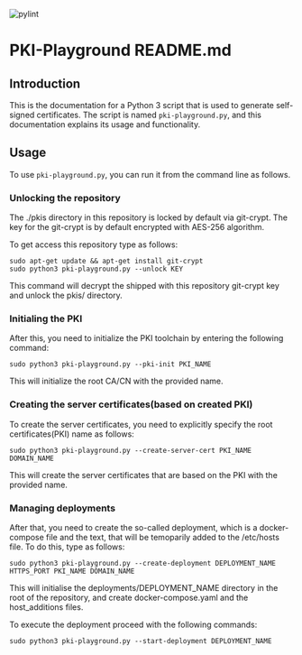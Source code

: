 ![pylint](https://NAMESPACE.gitlab.io/pyling.svg)

# PKI-Playground README.md

## Introduction
This is the documentation for a Python 3 script that is used to generate self-signed certificates. 
The script is named `pki-playground.py`, and this documentation explains its usage and functionality.

## Usage
To use `pki-playground.py`, you can run it from the command line as follows.

### Unlocking the repository
The ./pkis directory in this repository is locked by default via git-crypt.
The key for the git-crypt is by default encrypted with AES-256 algorithm.

To get access this repository type as follows:
```shell
sudo apt-get update && apt-get install git-crypt
sudo python3 pki-playground.py --unlock KEY
```

This command will decrypt the shipped with this repository git-crypt key and
unlock the pkis/ directory.

### Initialing the PKI
After this, you need to initialize the PKI toolchain by entering the following command:
```shell
sudo python3 pki-playground.py --pki-init PKI_NAME 
```
This will initialize the root CA/CN with the provided name.


### Creating the server certificates(based on created PKI)
To create the server certificates, you need to explicitly specify the root
certificates(PKI) name as follows:
```shell
sudo python3 pki-playground.py --create-server-cert PKI_NAME DOMAIN_NAME
```
This will create the server certificates that are based on the PKI with the provided name.


### Managing deployments
After that, you need to create the so-called deployment, which is a docker-compose file and
the text, that will be temoparily added to the /etc/hosts file.
To do this, type as follows:
```shell
sudo python3 pki-playground.py --create-deployment DEPLOYMENT_NAME HTTPS_PORT PKI_NAME DOMAIN_NAME 
```

This will initialise the deployments/DEPLOYMENT_NAME directory in the root of the repository,
and create docker-compose.yaml and the host_additions files.

To execute the deployment proceed with the following commands:
```shell
sudo python3 pki-playground.py --start-deployment DEPLOYMENT_NAME
```
